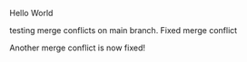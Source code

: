 Hello World

testing merge conflicts on main branch.
Fixed merge conflict

Another merge conflict is now fixed!
